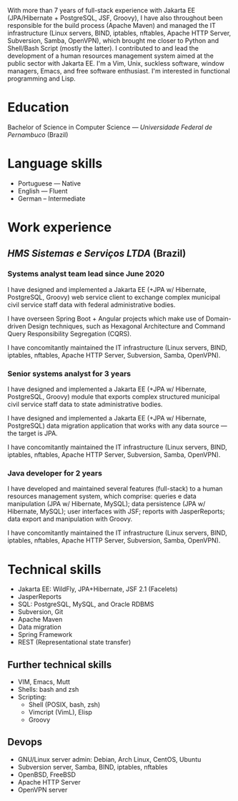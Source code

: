 With more than 7 years of full-stack experience with Jakarta EE (JPA/Hibernate +
PostgreSQL, JSF, Groovy), I have also throughout been responsible for the build
process (Apache Maven) and managed the IT infrastructure (Linux servers, BIND,
iptables, nftables, Apache HTTP Server, Subversion, Samba, OpenVPN), which
brought me closer to Python and Shell/Bash Script (mostly the latter). I
contributed to and lead the development of a human resources management system
aimed at the public sector with Jakarta EE. I'm a Vim, Unix, suckless software,
window managers, Emacs, and free software enthusiast. I'm interested in
functional programming and Lisp.

# Education

Bachelor of Science in Computer Science — *Universidade Federal de Pernambuco* (Brazil)

# Language skills

- Portuguese — Native
- English — Fluent
- German – Intermediate

# Work experience

## *HMS Sistemas e Serviços LTDA* (Brazil)

### Systems analyst team lead since June 2020

I have designed and implemented a Jakarta EE (+JPA w/ Hibernate, PostgreSQL,
Groovy) web service client to exchange complex municipal civil service staff
data with federal administrative bodies.

I have overseen Spring Boot + Angular projects which make use of Domain-driven
Design techniques, such as Hexagonal Architecture and Command Query
Responsibility Segregation (CQRS).

I have concomitantly maintained the IT infrastructure (Linux servers, BIND,
iptables, nftables, Apache HTTP Server, Subversion, Samba, OpenVPN).

### Senior systems analyst for 3 **years**

I have designed and implemented a Jakarta EE (+JPA w/ Hibernate, PostgreSQL,
Groovy) module that exports complex structured municipal civil service staff
data to state administrative bodies.

I have designed and implemented a Jakarta EE (+JPA w/ Hibernate, PostgreSQL)
data migration application that works with any data source — the target is JPA.

I have concomitantly maintained the IT infrastructure (Linux servers, BIND,
iptables, nftables, Apache HTTP Server, Subversion, Samba, OpenVPN).

### Java developer for 2 **years**

I have developed and maintained several features (full-stack) to a human
resources management system, which comprise: queries e data manipulation (JPA w/
Hibernate, MySQL); data persistence (JPA w/ Hibernate, MySQL); user interfaces
with JSF; reports with JasperReports; data export and manipulation with Groovy.

I have concomitantly maintained the IT infrastructure (Linux servers, BIND,
iptables, nftables, Apache HTTP Server, Subversion, Samba, OpenVPN).

# Technical skills

- Jakarta EE: WildFly, JPA+Hibernate, JSF 2.1 (Facelets)
- JasperReports
- SQL: PostgreSQL, MySQL, and Oracle RDBMS
- Subversion, Git
- Apache Maven
- Data migration
- Spring Framework
- REST (Representational state transfer)

## Further technical skills

- VIM, Emacs, Mutt
- Shells: bash and zsh
- Scripting:
  - Shell (POSIX, bash, zsh)
  - Vimcript (VimL), Elisp
  - Groovy

## Devops

- GNU/Linux server admin: Debian, Arch Linux,  CentOS, Ubuntu
- Subversion server, Samba, BIND, iptables, nftables
- OpenBSD, FreeBSD
- Apache HTTP Server
- OpenVPN server
